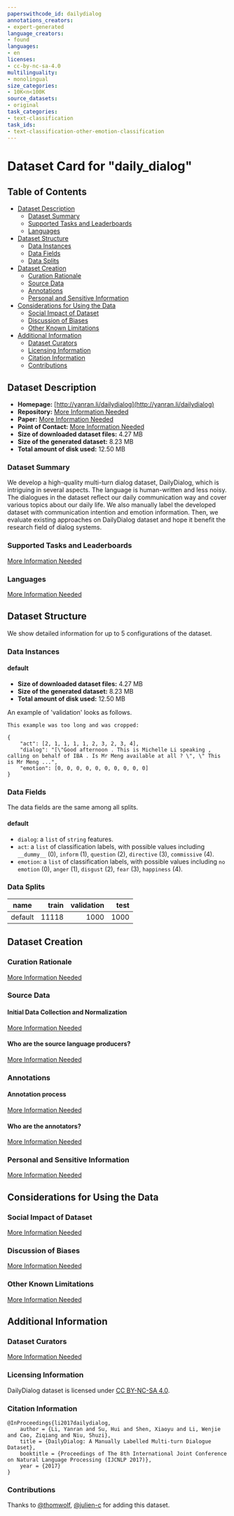 ```yaml
---
paperswithcode_id: dailydialog
annotations_creators:
- expert-generated
language_creators:
- found
languages:
- en
licenses:
- cc-by-nc-sa-4.0
multilinguality:
- monolingual
size_categories:
- 10K<n<100K
source_datasets:
- original
task_categories:
- text-classification
task_ids:
- text-classification-other-emotion-classification
---
```


# Dataset Card for "daily_dialog"

## Table of Contents
- [Dataset Description](#dataset-description)
  - [Dataset Summary](#dataset-summary)
  - [Supported Tasks and Leaderboards](#supported-tasks-and-leaderboards)
  - [Languages](#languages)
- [Dataset Structure](#dataset-structure)
  - [Data Instances](#data-instances)
  - [Data Fields](#data-fields)
  - [Data Splits](#data-splits)
- [Dataset Creation](#dataset-creation)
  - [Curation Rationale](#curation-rationale)
  - [Source Data](#source-data)
  - [Annotations](#annotations)
  - [Personal and Sensitive Information](#personal-and-sensitive-information)
- [Considerations for Using the Data](#considerations-for-using-the-data)
  - [Social Impact of Dataset](#social-impact-of-dataset)
  - [Discussion of Biases](#discussion-of-biases)
  - [Other Known Limitations](#other-known-limitations)
- [Additional Information](#additional-information)
  - [Dataset Curators](#dataset-curators)
  - [Licensing Information](#licensing-information)
  - [Citation Information](#citation-information)
  - [Contributions](#contributions)

## Dataset Description

- **Homepage:** [http://yanran.li/dailydialog](http://yanran.li/dailydialog)
- **Repository:** [More Information Needed](https://github.com/huggingface/datasets/blob/master/CONTRIBUTING.md#how-to-contribute-to-the-dataset-cards)
- **Paper:** [More Information Needed](https://github.com/huggingface/datasets/blob/master/CONTRIBUTING.md#how-to-contribute-to-the-dataset-cards)
- **Point of Contact:** [More Information Needed](https://github.com/huggingface/datasets/blob/master/CONTRIBUTING.md#how-to-contribute-to-the-dataset-cards)
- **Size of downloaded dataset files:** 4.27 MB
- **Size of the generated dataset:** 8.23 MB
- **Total amount of disk used:** 12.50 MB

### Dataset Summary

We develop a high-quality multi-turn dialog dataset, DailyDialog, which is intriguing in several aspects.
The language is human-written and less noisy. The dialogues in the dataset reflect our daily communication way
and cover various topics about our daily life. We also manually label the developed dataset with communication
intention and emotion information. Then, we evaluate existing approaches on DailyDialog dataset and hope it
benefit the research field of dialog systems.

### Supported Tasks and Leaderboards

[More Information Needed](https://github.com/huggingface/datasets/blob/master/CONTRIBUTING.md#how-to-contribute-to-the-dataset-cards)

### Languages

[More Information Needed](https://github.com/huggingface/datasets/blob/master/CONTRIBUTING.md#how-to-contribute-to-the-dataset-cards)

## Dataset Structure

We show detailed information for up to 5 configurations of the dataset.

### Data Instances

#### default

- **Size of downloaded dataset files:** 4.27 MB
- **Size of the generated dataset:** 8.23 MB
- **Total amount of disk used:** 12.50 MB

An example of 'validation' looks as follows.
```
This example was too long and was cropped:

{
    "act": [2, 1, 1, 1, 1, 2, 3, 2, 3, 4],
    "dialog": "[\"Good afternoon . This is Michelle Li speaking , calling on behalf of IBA . Is Mr Meng available at all ? \", \" This is Mr Meng ...",
    "emotion": [0, 0, 0, 0, 0, 0, 0, 0, 0, 0]
}
```

### Data Fields

The data fields are the same among all splits.

#### default
- `dialog`: a `list` of `string` features.
- `act`: a `list` of classification labels, with possible values including `__dummy__` (0), `inform` (1), `question` (2), `directive` (3), `commissive` (4).
- `emotion`: a `list` of classification labels, with possible values including `no emotion` (0), `anger` (1), `disgust` (2), `fear` (3), `happiness` (4).

### Data Splits

| name  |train|validation|test|
|-------|----:|---------:|---:|
|default|11118|      1000|1000|

## Dataset Creation

### Curation Rationale

[More Information Needed](https://github.com/huggingface/datasets/blob/master/CONTRIBUTING.md#how-to-contribute-to-the-dataset-cards)

### Source Data

#### Initial Data Collection and Normalization

[More Information Needed](https://github.com/huggingface/datasets/blob/master/CONTRIBUTING.md#how-to-contribute-to-the-dataset-cards)

#### Who are the source language producers?

[More Information Needed](https://github.com/huggingface/datasets/blob/master/CONTRIBUTING.md#how-to-contribute-to-the-dataset-cards)

### Annotations

#### Annotation process

[More Information Needed](https://github.com/huggingface/datasets/blob/master/CONTRIBUTING.md#how-to-contribute-to-the-dataset-cards)

#### Who are the annotators?

[More Information Needed](https://github.com/huggingface/datasets/blob/master/CONTRIBUTING.md#how-to-contribute-to-the-dataset-cards)

### Personal and Sensitive Information

[More Information Needed](https://github.com/huggingface/datasets/blob/master/CONTRIBUTING.md#how-to-contribute-to-the-dataset-cards)

## Considerations for Using the Data

### Social Impact of Dataset

[More Information Needed](https://github.com/huggingface/datasets/blob/master/CONTRIBUTING.md#how-to-contribute-to-the-dataset-cards)

### Discussion of Biases

[More Information Needed](https://github.com/huggingface/datasets/blob/master/CONTRIBUTING.md#how-to-contribute-to-the-dataset-cards)

### Other Known Limitations

[More Information Needed](https://github.com/huggingface/datasets/blob/master/CONTRIBUTING.md#how-to-contribute-to-the-dataset-cards)

## Additional Information

### Dataset Curators

[More Information Needed](https://github.com/huggingface/datasets/blob/master/CONTRIBUTING.md#how-to-contribute-to-the-dataset-cards)

### Licensing Information

DailyDialog dataset is licensed under [CC BY-NC-SA 4.0](https://creativecommons.org/licenses/by-nc-sa/4.0/).

### Citation Information

```
@InProceedings{li2017dailydialog,
    author = {Li, Yanran and Su, Hui and Shen, Xiaoyu and Li, Wenjie and Cao, Ziqiang and Niu, Shuzi},
    title = {DailyDialog: A Manually Labelled Multi-turn Dialogue Dataset},
    booktitle = {Proceedings of The 8th International Joint Conference on Natural Language Processing (IJCNLP 2017)},
    year = {2017}
}

```


### Contributions

Thanks to [@thomwolf](https://github.com/thomwolf), [@julien-c](https://github.com/julien-c) for adding this dataset.
